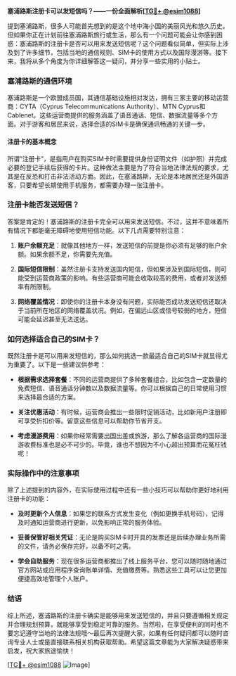 **塞浦路斯注册卡可以发短信吗？——一份全面解析[[TG💪+ @esim1088](https://t.me/s/esim1088)]**

提到塞浦路斯，很多人可能首先想到的是这个地中海小国的美丽风光和悠久历史。但如果你正在计划前往塞浦路斯旅行或生活，那么有一个问题可能会让你感到困惑：塞浦路斯的注册卡是否可以用来发送短信呢？这个问题看似简单，但实际上涉及到了许多细节，包括当地的通信规则、SIM卡的使用方式以及国际漫游等。接下来，我将从多个角度为你详细解答这一疑问，并分享一些实用的小贴士。

### 塞浦路斯的通信环境

塞浦路斯是一个欧盟成员国，其通信基础设施相对发达，拥有三家主要的移动运营商：CYTA（Cyprus Telecommunications Authority）、MTN Cyprus和Cablenet。这些运营商提供的服务涵盖了语音通话、短信、数据流量等多个方面。对于游客和居民来说，选择合适的SIM卡是确保通讯畅通的关键一步。

#### 注册卡的基本概念

所谓“注册卡”，是指用户在购买SIM卡时需要提供身份证明文件（如护照）并完成必要的登记手续后获得的卡片。这种做法主要是为了符合当地法律法规的要求，尤其是在反恐和打击非法活动方面。因此，在塞浦路斯，无论是本地居民还是外国游客，只要希望长期使用手机服务，都需要办理一张注册卡。

### 注册卡能否发送短信？

答案是肯定的！塞浦路斯的注册卡完全可以用来发送短信。不过，这并不意味着所有情况下都能毫无障碍地使用短信功能。以下几点需要特别注意：

1. **账户余额充足**：就像其他地方一样，发送短信的前提是你必须有足够的账户余额。如果余额不足，你需要先充值。
   
2. **国际短信限制**：虽然注册卡支持发送国内短信，但如果涉及到国际短信，则可能受到运营商政策的影响。有些运营商可能会收取较高的费用，或者对发送频率有所限制。

3. **网络覆盖情况**：即使你的注册卡本身没有问题，实际能否成功发送短信还取决于当前所在地区的网络覆盖状况。例如，在偏远山区或信号较弱的地方，短信可能会延迟甚至无法送达。

### 如何选择适合自己的SIM卡？

既然注册卡是可以用来发短信的，那么如何挑选一款最适合自己的SIM卡就显得尤为重要了。以下是一些建议供参考：

- **根据需求选择套餐**：不同的运营商提供了多种套餐组合，比如包含一定数量的免费短信、语音通话分钟数以及数据流量等。你可以根据自己的日常使用习惯来选择最合适的方案。
  
- **关注优惠活动**：有时候，运营商会推出一些限时促销活动，比如新用户注册即可享受折扣价等。留意这些信息可以帮助你节省开支。

- **考虑漫游费用**：如果你经常需要出国出差或旅游，那么了解各运营商的国际漫游收费标准也是必不可少的。毕竟，谁也不想因为不小心超出预算而花冤枉钱呢！

### 实际操作中的注意事项

除了上述提到的内容外，在实际使用过程中还有一些小技巧可以帮助你更好地利用注册卡的功能：

- **及时更新个人信息**：如果您的联系方式发生变化（例如更换手机号码），记得及时通知运营商进行更新，以免影响正常的服务体验。
  
- **妥善保管好相关凭证**：无论是购买SIM卡时开具的发票还是后续办理业务所需的文件，请务必保存完好，以备不时之需。

- **学会自助服务**：现在很多运营商都推出了线上服务平台，您可以随时随地通过官方网站或应用程序查询账单详情、充值缴费等。熟悉这些工具可以让您更加便捷高效地管理个人账户。

### 结语

综上所述，塞浦路斯的注册卡确实是能够用来发送短信的，并且只要遵循相关规定并合理规划预算，就能够享受到稳定可靠的服务。当然啦，在享受便利的同时也不要忘记遵守当地的法律法规哦～最后再次提醒大家，如果有任何疑问都可以随时咨询专业人士或是直接联系相关机构获取帮助。希望这篇文章能为大家解决疑惑带来启发，祝大家旅途愉快！

[[TG💪+ @esim1088](https://t.me/s/esim1088) ![Image](https://i.postimg.cc/4NQfJmqS/Snipaste-2025-05-13-00-14-12.png)]